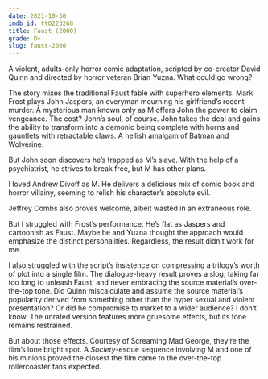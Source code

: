 ```yaml
---
date: 2021-10-30
imdb_id: tt0223268
title: Faust (2000)
grade: D+
slug: faust-2000
---
```


A violent, adults-only horror comic adaptation, scripted by co-creator David Quinn and directed by horror veteran Brian Yuzna. What could go wrong?

<!-- end -->

The story mixes the traditional Faust fable with superhero elements. Mark Frost plays John Jaspers, an everyman mourning his girlfriend’s recent murder. A mysterious man known only as M offers John the power to claim vengeance. The cost? John’s soul, of course. John takes the deal and gains the ability to transform into a demonic being complete with horns and gauntlets with retractable claws. A hellish amalgam of Batman and Wolverine.

But John soon discovers he’s trapped as M’s slave. With the help of a psychiatrist, he strives to break free, but M has other plans.

I loved Andrew Divoff as M. He delivers a delicious mix of comic book and horror villainy, seeming to relish his character’s absolute evil.

Jeffrey Combs also proves welcome, albeit wasted in an extraneous role.

But I struggled with Frost’s performance. He’s flat as Jaspers and cartoonish as Faust. Maybe he and Yuzna thought the approach would emphasize the distinct personalities. Regardless, the result didn’t work for me.

I also struggled with the script’s insistence on compressing a trilogy’s worth of plot into a single film. The dialogue-heavy result proves a slog, taking far too long to unleash Faust, and never embracing the source material’s over-the-top tone. Did Quinn miscalculate and assume the source material’s popularity derived from something other than the hyper sexual and violent presentation? Or did he compromise to market to a wider audience? I don’t know. The unrated version features more gruesome effects, but its tone remains restrained.

But about those effects. Courtesy of Screaming Mad George, they’re the film’s lone bright spot. A <span data-imdb-id="tt0098354">_Society_</span>-esque sequence involving M and one of his minions proved the closest the film came to the over-the-top rollercoaster fans expected.